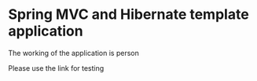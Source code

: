 # Spring MVC and Hibernate template application

The working of the application is person

Please use the link for testing

